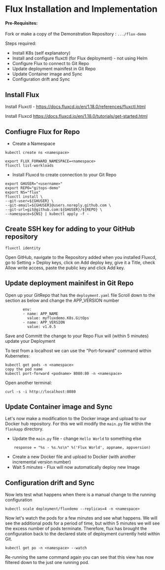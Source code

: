 # Flux Installation and Implementation

#### Pre-Requisites:
Fork or make a copy of the Demonstration Repository : `.../flux-demo`

Steps required:

* Install K8s (self explanatory)
* Install and configure fluxctl (for Flux deployment) - not using Helm
* Configure Flux to connect to Git Repo
* Update deployment mainifest in Git Repo
* Update Container image and Sync
* Configuration drift and Sync

## Install Flux
Install Fluxctl - https://docs.fluxcd.io/en/1.18.0/references/fluxctl.html

Install Fluxcd https://docs.fluxcd.io/en/1.18.0/tutorials/get-started.html

## Confiugre Flux for Repo

* Create a Namespace
```
kubectl create ns <namespace>

export FLUX_FORWARD_NAMESPACE=<namespace>
fluxctl list-workloads
```

* Install Fluxcd to create connection to your Git Repo
```
export GHUSER="<username>"
export REPO="gitops-demo"
export NS="flux"
fluxctl install \
--git-user=${GHUSER} \
--git-email=${GHUSER}@users.noreply.github.com \
--git-url=git@github.com:${GHUSER}/${REPO} \
--namespace=${NS} | kubectl apply -f -
```

## Create SSH key for adding to your GitHub repository
```
fluxctl identity
```
Open GitHub, navigate to the Repository added when you installed Fluxcd, go to Setting > Deploy keys, click on Add deploy key, give it a Title, check Allow write access, paste the public key and click Add key.

## Update deployment mainifest in Git Repo

Open up your GitRepo that has the `deployment.yaml` file
Scroll down to the section as below and change the APP_VERSION number
```
        env:
        - name: APP_NAME
          value: myfluxdemo.K8s.GitOps
        - name: APP_VERSION
          value: v1.0.5
```
Save and Committ the change to your Repo
Flux will (within 5 minutes) update your Deployment

To test from a localhost we can use the "Port-forward" command within Kubernetes:

```
kubectl get pods -n <namespace>
copy the pod name
kubectl port-forward <podname> 8080:80 -n <namespace>
```
Open another terminal:
```
curl -s -i http://localhost:8080
```

## Update Container image and Sync

Let's now make a modification to the Docker image and upload to our Docker hub repository.  For this we will modify the `main.py` file within the `flaskapp` directory.  
* Update the `main.py` file - change `Hello World` to something else
```
    response = "%s - %s.%s\n" %('Flux World', appname, appversion)
```
* Create a new Docker file and upload to Docker (with another incremental version number)
* Wait 5 minutes - Flux will now automatically deploy new Image

## Configuration drift and Sync

Now lets test what happens when there is a manual change to the running configuration

```
kubectl scale deployment/fluxdemo --replicas=4 -n <namespace>
```

Now let's watch the pods for a few minutes and see what happens.  We will see the additional pods for a period of time, but within 5 minutes we will see the excess number of pods terminate.  Therefore, flux has brought the configuration back to the declared state of deployment currently held within Git.

```
kubectl get po -n <namespace> --watch
``` 

Re-running the same command again you can see that this view has now filtered down to the just one running pod. 
